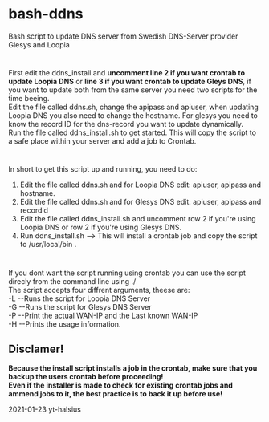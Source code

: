 # bash-ddns
Bash script to update DNS server from Swedish DNS-Server provider Glesys and Loopia
#
First edit the ddns_install and ****uncomment line 2 if you want crontab to update Loopia DNS**** or ****line 3 if you want crontab to update Gleys DNS****, if you want to update both from the same server you need two scripts for the time beeing.
<br>
Edit the file called ddns.sh, change the apipass and apiuser, when updating Loopia DNS you also need to change the hostname. For glesys you need to know the record ID for the dns-record you want to update dynamically.
<br>
Run the file called ddns_install.sh to get started. This will copy the script to a safe place within your server and add a job to Crontab.
#
In short to get this script up and running, you need to do:
1. Edit the file called ddns.sh and for Loopia DNS edit: apiuser, apipass and hostname.
1. Edit the file called ddns.sh and for Glesys DNS edit: apiuser, apipass and recordid
2. Edit the file called ddns_install.sh and uncomment row 2 if you're using Loopia DNS or row 2 if you're using Glesys DNS.
3. Run ddns_install.sh --> This will install a crontab job and copy the script to /usr/local/bin .
#
If you dont want the script running using crontab you can use the script direcly from the command line using ./
<br>
The script accepts four diffrent arguments, theese are:
<br>
-L --Runs the script for Loopia DNS Server
<br>
-G --Runs the script for Glesys DNS Server
<br>
-P --Print the actual WAN-IP and the Last known WAN-IP
<br>
-H --Prints the usage information.

## Disclamer!

**Because the install script installs a job in the crontab, make sure that you backup the users crontab before proceeding!
<br>
Even if the installer is made to check for existing crontab jobs and ammend jobs to it, the best practice is to back it up before use!**

2021-01-23
yt-halsius
